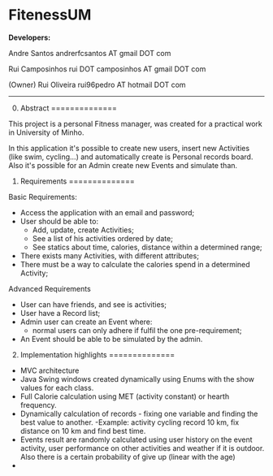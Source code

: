 **FitenessUM**
==============

**Developers:**

Andre Santos andrerfcsantos AT gmail DOT com

Rui Camposinhos rui DOT camposinhos AT gmail DOT com

(Owner) Rui Oliveira rui96pedro AT hotmail DOT com

--------------

0) Abstract
==============

This project is a personal Fitness manager, was created for a practical work in University of Minho.

In this application it's possible to create new users, insert new Activities (like swim, cycling...) and automatically create is Personal records board.
Also it's possible for an Admin create new Events and simulate than.


1) Requirements
==============

Basic Requirements: 

 - Access the application with an email and password;
 - User should be able to:
 	- Add, update, create Activities;
 	- See a list of his activities ordered by date;
 	- See statics about time, calories, distance within a determined range;
 - There exists many Activities, with different attributes;
 - There must be a way to calculate the calories spend in a determined Activity;

Advanced Requirements

 - User can have friends, and see is activities;
 - User have a Record list;
 - Admin user can create an Event where:
 	- normal users can only adhere if fulfil the one pre-requirement;
 - An Event should be able to be simulated by the admin.

2) Implementation highlights
==============

 - MVC architecture
 - Java Swing windows created dynamically using Enums with the show values for each class.
 - Full Calorie calculation using MET (activity constant) or hearth frequency.
 - Dynamically calculation of records - fixing one variable and finding the best value to another.
 	-Example: activity cycling record 10 km, fix distance on 10 km and find best time.
 - Events result are randomly calculated using user history on the event activity, user performance on other activities and  weather if it is outdoor. Also there is a certain probability of give up (linear with the age)
 -
